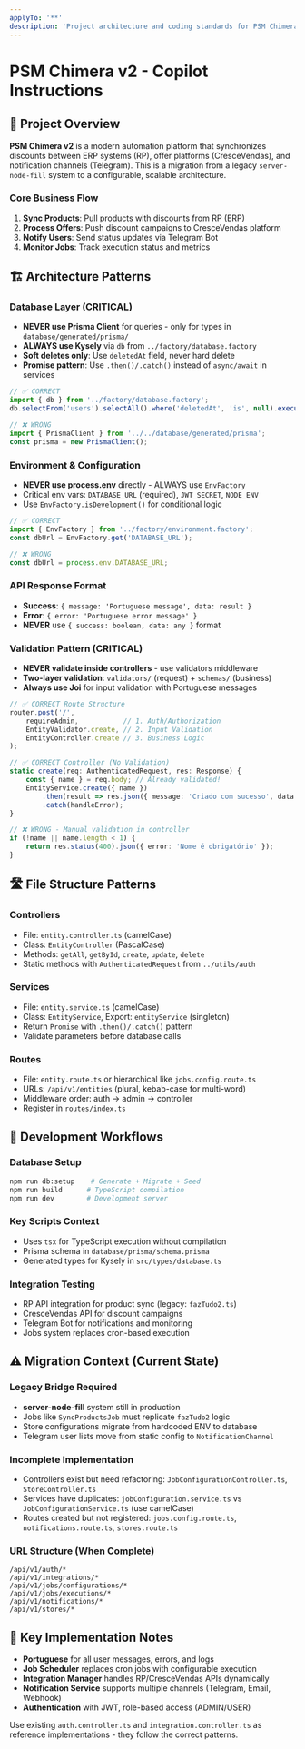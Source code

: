 ```yaml
---
applyTo: '**'
description: 'Project architecture and coding standards for PSM Chimera v2 backend.'
---
```


# PSM Chimera v2 - Copilot Instructions

## 🎯 Project Overview

**PSM Chimera v2** is a modern automation platform that synchronizes discounts between ERP systems (RP), offer platforms (CresceVendas), and notification channels (Telegram). This is a migration from a legacy `server-node-fill` system to a configurable, scalable architecture.

### Core Business Flow
1. **Sync Products**: Pull products with discounts from RP (ERP)
2. **Process Offers**: Push discount campaigns to CresceVendas platform
3. **Notify Users**: Send status updates via Telegram Bot
4. **Monitor Jobs**: Track execution status and metrics

## 🏗️ Architecture Patterns

### Database Layer (CRITICAL)
- **NEVER use Prisma Client** for queries - only for types in `database/generated/prisma/`
- **ALWAYS use Kysely** via `db` from `../factory/database.factory`
- **Soft deletes only**: Use `deletedAt` field, never hard delete
- **Promise pattern**: Use `.then()/.catch()` instead of `async/await` in services

```typescript
// ✅ CORRECT
import { db } from '../factory/database.factory';
db.selectFrom('users').selectAll().where('deletedAt', 'is', null).execute()

// ❌ WRONG
import { PrismaClient } from '../../database/generated/prisma';
const prisma = new PrismaClient();
```

### Environment & Configuration
- **NEVER use process.env** directly - ALWAYS use `EnvFactory`
- Critical env vars: `DATABASE_URL` (required), `JWT_SECRET`, `NODE_ENV`
- Use `EnvFactory.isDevelopment()` for conditional logic

```typescript
// ✅ CORRECT
import { EnvFactory } from '../factory/environment.factory';
const dbUrl = EnvFactory.get('DATABASE_URL');

// ❌ WRONG
const dbUrl = process.env.DATABASE_URL;
```

### API Response Format
- **Success**: `{ message: 'Portuguese message', data: result }`
- **Error**: `{ error: 'Portuguese error message' }`
- **NEVER** use `{ success: boolean, data: any }` format

### Validation Pattern (CRITICAL)
- **NEVER validate inside controllers** - use validators middleware
- **Two-layer validation**: `validators/` (request) + `schemas/` (business)
- **Always use Joi** for input validation with Portuguese messages

```typescript
// ✅ CORRECT Route Structure
router.post('/',
    requireAdmin,           // 1. Auth/Authorization
    EntityValidator.create, // 2. Input Validation
    EntityController.create // 3. Business Logic
);

// ✅ CORRECT Controller (No Validation)
static create(req: AuthenticatedRequest, res: Response) {
    const { name } = req.body; // Already validated!
    EntityService.create({ name })
        .then(result => res.json({ message: 'Criado com sucesso', data: result }))
        .catch(handleError);
}

// ❌ WRONG - Manual validation in controller
if (!name || name.length < 1) {
    return res.status(400).json({ error: 'Nome é obrigatório' });
}
```

## 🛣️ File Structure Patterns

### Controllers
- File: `entity.controller.ts` (camelCase)
- Class: `EntityController` (PascalCase)
- Methods: `getAll`, `getById`, `create`, `update`, `delete`
- Static methods with `AuthenticatedRequest` from `../utils/auth`

### Services
- File: `entity.service.ts` (camelCase)
- Class: `EntityService`, Export: `entityService` (singleton)
- Return `Promise` with `.then()/.catch()` pattern
- Validate parameters before database calls

### Routes
- File: `entity.route.ts` or hierarchical like `jobs.config.route.ts`
- URLs: `/api/v1/entities` (plural, kebab-case for multi-word)
- Middleware order: auth → admin → controller
- Register in `routes/index.ts`

## 🔧 Development Workflows

### Database Setup
```bash
npm run db:setup    # Generate + Migrate + Seed
npm run build      # TypeScript compilation
npm run dev        # Development server
```

### Key Scripts Context
- Uses `tsx` for TypeScript execution without compilation
- Prisma schema in `database/prisma/schema.prisma`
- Generated types for Kysely in `src/types/database.ts`

### Integration Testing
- RP API integration for product sync (legacy: `fazTudo2.ts`)
- CresceVendas API for discount campaigns
- Telegram Bot for notifications and monitoring
- Jobs system replaces cron-based execution

## ⚠️ Migration Context (Current State)

### Legacy Bridge Required
- **server-node-fill** system still in production
- Jobs like `SyncProductsJob` must replicate `fazTudo2` logic
- Store configurations migrate from hardcoded ENV to database
- Telegram user lists move from static config to `NotificationChannel`

### Incomplete Implementation
- Controllers exist but need refactoring: `JobConfigurationController.ts`, `StoreController.ts`
- Services have duplicates: `jobConfiguration.service.ts` vs `JobConfigurationService.ts` (use camelCase)
- Routes created but not registered: `jobs.config.route.ts`, `notifications.route.ts`, `stores.route.ts`

### URL Structure (When Complete)
```
/api/v1/auth/*
/api/v1/integrations/*
/api/v1/jobs/configurations/*
/api/v1/jobs/executions/*
/api/v1/notifications/*
/api/v1/stores/*
```

## 🎯 Key Implementation Notes

- **Portuguese** for all user messages, errors, and logs
- **Job Scheduler** replaces cron jobs with configurable execution
- **Integration Manager** handles RP/CresceVendas APIs dynamically
- **Notification Service** supports multiple channels (Telegram, Email, Webhook)
- **Authentication** with JWT, role-based access (ADMIN/USER)

Use existing `auth.controller.ts` and `integration.controller.ts` as reference implementations - they follow the correct patterns.
